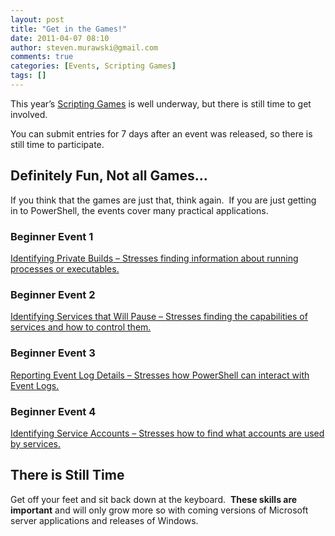 ```yaml
---
layout: post
title: "Get in the Games!"
date: 2011-04-07 08:10
author: steven.murawski@gmail.com
comments: true
categories: [Events, Scripting Games]
tags: []
---
```



This year’s <a href="http://bit.ly/2011sgall" target="_blank">Scripting Games</a> is well underway, but there is still time to get involved.



You can submit entries for 7 days after an event was released, so there is still time to participate.&#160; 



## Definitely Fun, Not all Games…




If you think that the games are just that, think again.&#160; If you are just getting in to PowerShell, the events cover many practical applications.



### Beginner Event 1




<a href="http://blogs.technet.com/b/heyscriptingguy/archive/2011/04/04/the-2011-scripting-games-beginner-event-1-use-powershell-to-identify-private-builds-of-software.aspx" target="_blank">Identifying Private Builds – Stresses finding information about running processes or executables.</a>



### Beginner Event 2




<a href="http://blogs.technet.com/b/heyscriptingguy/archive/2011/04/05/the-2011-scripting-games-beginner-event-2-use-powershell-to-identify-services-that-will-pause.aspx" target="_blank">Identifying Services that Will Pause – Stresses finding the capabilities of services and how to control them.</a>



### Beginner Event 3




<a href="http://blogs.technet.com/b/heyscriptingguy/archive/2011/04/06/the-2011-scripting-games-beginner-event-3-use-powershell-to-report-event-log-and-etl-log-details.aspx" target="_blank">Reporting Event Log Details – Stresses how PowerShell can interact with Event Logs.</a>



### Beginner Event 4




<a href="http://blogs.technet.com/b/heyscriptingguy/archive/2011/04/07/the-2011-scripting-games-beginner-event-4-use-powershell-to-find-accounts-used-by-services.aspx" target="_blank">Identifying Service Accounts – Stresses how to find what accounts are used by services.</a>



## There is Still Time




Get off your feet and sit back down at the keyboard.&#160; **These skills are important** and will only grow more so with coming versions of Microsoft server applications and releases of Windows.

